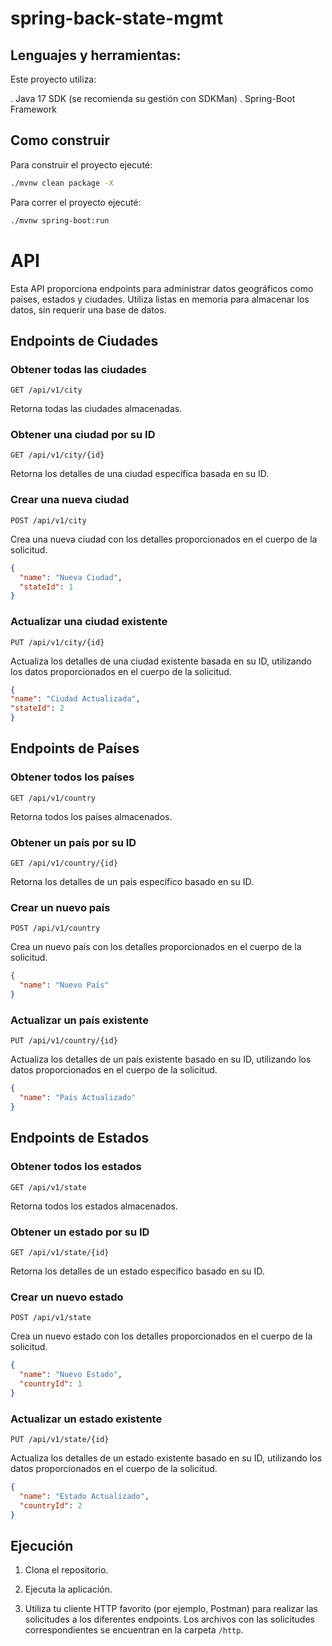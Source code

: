 # spring-back-state-mgmt

## Lenguajes y herramientas:

Este proyecto utiliza:

. Java 17 SDK (se recomienda su gestión con SDKMan)
. Spring-Boot Framework

## Como construir

Para construir el proyecto ejecuté:

```bash
./mvnw clean package -X
````

Para correr el proyecto ejecuté:
```bash
./mvnw spring-boot:run
```

# API

Esta API proporciona endpoints para administrar datos geográficos como países, estados y ciudades. Utiliza listas en memoria para almacenar los datos, sin requerir una base de datos.

## Endpoints de Ciudades

### Obtener todas las ciudades

`GET /api/v1/city`

Retorna todas las ciudades almacenadas.

### Obtener una ciudad por su ID

`GET /api/v1/city/{id}`

Retorna los detalles de una ciudad específica basada en su ID.

### Crear una nueva ciudad

`POST /api/v1/city`

Crea una nueva ciudad con los detalles proporcionados en el cuerpo de la solicitud.

```json
{
  "name": "Nueva Ciudad",
  "stateId": 1
}
```

### Actualizar una ciudad existente

`PUT /api/v1/city/{id}`

Actualiza los detalles de una ciudad existente basada en su ID, utilizando los datos proporcionados en el cuerpo de la solicitud.

```json
{
"name": "Ciudad Actualizada",
"stateId": 2
}
```

## Endpoints de Países

### Obtener todos los países

`GET /api/v1/country`

Retorna todos los países almacenados.

### Obtener un país por su ID

`GET /api/v1/country/{id}`

Retorna los detalles de un país específico basado en su ID.

### Crear un nuevo país

`POST /api/v1/country`

Crea un nuevo país con los detalles proporcionados en el cuerpo de la solicitud.

```json
{
  "name": "Nuevo País"
}
```

### Actualizar un país existente

`PUT /api/v1/country/{id}`

Actualiza los detalles de un país existente basado en su ID, utilizando los datos proporcionados en el cuerpo de la solicitud.

```json
{
  "name": "País Actualizado"
}
```

## Endpoints de Estados

### Obtener todos los estados

`GET /api/v1/state`

Retorna todos los estados almacenados.

### Obtener un estado por su ID

`GET /api/v1/state/{id}`

Retorna los detalles de un estado específico basado en su ID.

### Crear un nuevo estado

`POST /api/v1/state`

Crea un nuevo estado con los detalles proporcionados en el cuerpo de la solicitud.

```json
{
  "name": "Nuevo Estado",
  "countryId": 1
}
```

### Actualizar un estado existente

`PUT /api/v1/state/{id}`

Actualiza los detalles de un estado existente basado en su ID, utilizando los datos proporcionados en el cuerpo de la solicitud.

```json
{
  "name": "Estado Actualizado",
  "countryId": 2
}
```

## Ejecución

1. Clona el repositorio.

2. Ejecuta la aplicación.

3. Utiliza tu cliente HTTP favorito (por ejemplo, Postman) para realizar las solicitudes a los diferentes endpoints. Los archivos con las solicitudes correspondientes se encuentran en la carpeta `/http`.